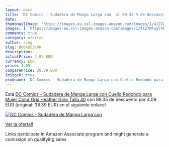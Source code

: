 ```yaml
---
layout: post
title: 'DC Comics - Sudadera de Manga Larga con  al 89.35 % de descuento'
date: 
thumbnailImage: 'https://images-eu.ssl-images-amazon.com/images/I/41Z7WluyC4L._SL200_.jpg'
images: [ 'https://images-eu.ssl-images-amazon.com/images/I/41Z7WluyC4L._SL200_.jpg' ]
comments: true
category: ofertas
author: ring
slug: B00KB53KVK
description:
actualPrice: 4.09 EUR
currency: EUR
price: 4.09
comparePrice: 38.39 EUR
inStock: true
prodname: 'DC Comics - Sudadera de Manga Larga con Cuello Redondo para Mujer  Color Gris  Heather Grey   Talla 40'
---
```


Está [DC Comics - Sudadera de Manga Larga con Cuello Redondo para Mujer  Color Gris  Heather Grey   Talla 40](https://www.amazon.es/dp/B00KB53KVK/?tag=tolees-21) con 89.35 de descuento por 4.09 EUR (original: 38.39 EUR) en el siguiente enlace!

[![DC Comics - Sudadera de Manga Larga con ](https://images-eu.ssl-images-amazon.com/images/I/41Z7WluyC4L._SL200_.jpg)](https://www.amazon.es/dp/B00KB53KVK/?tag=tolees-21)

[Ver la oferta!!](https://www.amazon.es/dp/B00KB53KVK/?tag=tolees-21)

Links participate in Amazon Associate program and might generate a comission on qualifying sales


